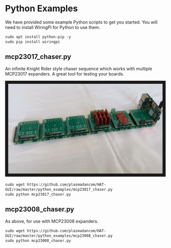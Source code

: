 # Python Examples

We have provided some example Python scripts to get you started. You will need to install WiringPi for Python to use them.

```
sudo apt install python-pip -y
sudo pip install wiringpi
```


## mcp23017_chaser.py

An infinite Knight Rider style chaser sequence which works with multiple MCP23017 expanders. A great tool for testing your boards.

<p align="center">
    <a href="http://www.youtube.com/watch?feature=player_embedded&v=CksWK6oX5S8" target="_blank">
        <img src="/img/mcp23017_chaser.gif" alt="MCP23017 Chaser Demo" width="520" height="293" border="10">
    </a>
</p>

```
sudo wget https://github.com/plasmadancom/HAT-GUI/raw/master/python_examples/mcp23017_chaser.py
sudo python mcp23017_chaser.py
```

## mcp23008_chaser.py

As above, for use with MCP23008 expanders.

```
sudo wget https://github.com/plasmadancom/HAT-GUI/raw/master/python_examples/mcp23008_chaser.py
sudo python mcp23008_chaser.py
```
